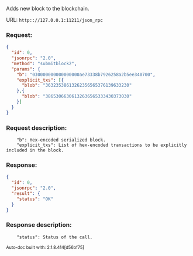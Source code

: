 Adds new block to the blockchain.

URL: ```http:://127.0.0.1:11211/json_rpc```
### Request: 
```json
{
  "id": 0,
  "jsonrpc": "2.0",
  "method": "submitblock2",
  "params": {
    "b": "030000000000000000ae73338b7926258a2b5ee340700",
    "explicit_txs": [{
      "blob": "36323538613262356565376139633230"
    },{
      "blob": "38653066306132636565333430373030"
    }]
  }
}
```
### Request description: 
```
    "b": Hex-encoded serialized block.
    "explicit_txs": List of hex-encoded transactions to be explicitly included in the block.

```
### Response: 
```json
{
  "id": 0,
  "jsonrpc": "2.0",
  "result": {
    "status": "OK"
  }
}
```
### Response description: 
```
    "status": Status of the call.

```
<sub>Auto-doc built with: 2.1.8.414[d56bf75]</sub>